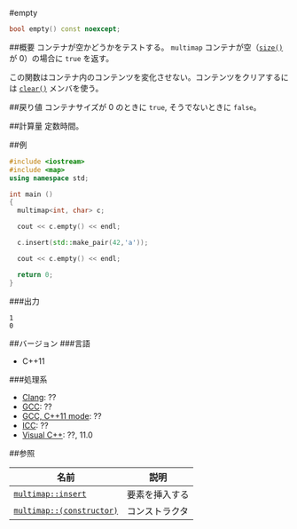 #empty
```cpp
bool empty() const noexcept;
```

##概要
コンテナが空かどうかをテストする。 
`multimap` コンテナが空（[`size()`](/reference/map/multimap/size.md) が 0）の場合に `true` を返す。 

この関数はコンテナ内のコンテンツを変化させない。コンテンツをクリアするには [`clear()`](/reference/map/multimap/clear.md) メンバを使う。


##戻り値
コンテナサイズが 0 のときに `true`, そうでないときに `false`。


##計算量
定数時間。


##例
```cpp
#include <iostream>
#include <map>
using namespace std;

int main ()
{
  multimap<int, char> c;

  cout << c.empty() << endl;

  c.insert(std::make_pair(42,'a'));

  cout << c.empty() << endl;

  return 0;
}
```

###出力
```
1
0
```

##バージョン
###言語
- C++11

###処理系
- [Clang](/implementation.md#clang): ??
- [GCC](/implementation.md#gcc): ??
- [GCC, C++11 mode](/implementation.md#gcc): ??
- [ICC](/implementation.md#icc): ??
- [Visual C++](/implementation.md#visual_cpp): ??, 11.0

##参照

| 名前 | 説明|
|---------------------------------------------------------------------------------------|-----------------------|
| [`multimap::insert`](/reference/map/multimap/insert.md) | 要素を挿入する |
| [`multimap::(constructor)`](/reference/map/multimap/op_constructor.md) | コンストラクタ |


